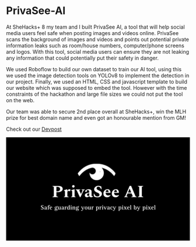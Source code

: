 # PrivaSee-AI

At SheHacks+ 8 my team and I built PrivaSee AI, a tool that will help social media users feel safe when posting images and videos online. PrivaSee scans the background of images and videos and points out potential private information leaks such as room/house numbers, computer/phone screens and logos. With this tool, social media users can ensure they are not leaking any information that could potentially put their safety in danger. 

We used Roboflow to build our own dataset to train our AI tool, using this we used the image detection tools on YOLOv8 to implement the detection in our project. Finally, we used an HTML, CSS and javascript template to build our website which was supposed to embed the tool. However with the time constraints of the hackathon and large file sizes we could not put the tool on the web.

Our team was able to secure 2nd place overall at SheHacks+, win the MLH prize for best domain name and even got an honourable mention from GM!

Check out our [Devpost](https://devpost.com/software/privasee-ai)

![Logo](images/logoblackbackground.jpeg)
